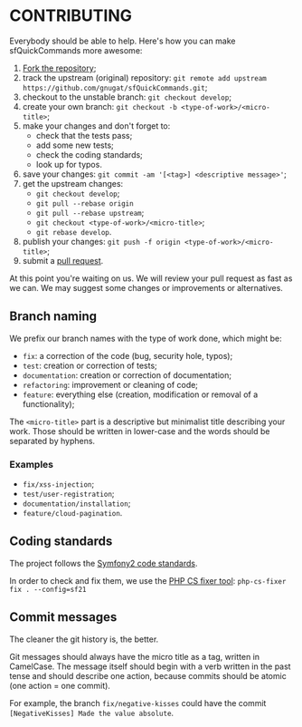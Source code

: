 # CONTRIBUTING

Everybody should be able to help. Here's how you can make sfQuickCommands more
awesome:

 1. [Fork the repository](https://github.com/gnugat/sfQuickCommands/fork_select);
 2. track the upstream (original) repository: `git remote add upstream https://github.com/gnugat/sfQuickCommands.git`;
 3. checkout to the unstable branch: `git checkout develop`;
 4. create your own branch: `git checkout -b <type-of-work>/<micro-title>`;
 5. make your changes and don't forget to:
    * check that the tests pass;
    * add some new tests;
    * check the coding standards;
    * look up for typos.
 6. save your changes: `git commit -am '[<tag>] <descriptive message>'`;
 7. get the upstream changes:
    * `git checkout develop`;
    * `git pull --rebase origin`
    * `git pull --rebase upstream`;
    * `git checkout <type-of-work>/<micro-title>`;
    * `git rebase develop`.
 8. publish your changes: `git push -f origin <type-of-work>/<micro-title>`;
 9. submit a
    [pull request](https://help.github.com/articles/creating-a-pull-request).

At this point you're waiting on us. We will review your pull request as fast
as we can. We may suggest some changes or improvements or alternatives.

## Branch naming

We prefix our branch names with the type of work done, which might be:

* `fix`: a correction of the code (bug, security hole, typos);
* `test`: creation or correction of tests;
* `documentation`: creation or correction of documentation;
* `refactoring`: improvement or cleaning of code;
* `feature`: everything else (creation, modification
  or removal of a functionality);

The `<micro-title>` part is a descriptive but minimalist title describing your
work. Those should be written in lower-case and the words should be separated
by hyphens.

### Examples

* `fix/xss-injection`;
* `test/user-registration`;
* `documentation/installation`;
* `feature/cloud-pagination`.

## Coding standards

The project follows the
[Symfony2 code standards](http://symfony.com/doc/master/contributing/code/standards.html).

In order to check and fix them, we use the
[PHP CS fixer tool](http://cs.sensiolabs.org/):
`php-cs-fixer fix . --config=sf21`

## Commit messages

The cleaner the git history is, the better.

Git messages should always have the micro title as a tag, written in CamelCase.
The message itself should begin with a verb written in the past tense and
should describe one action, because commits should be atomic (one action = one
commit).

For example, the branch `fix/negative-kisses` could have the commit
`[NegativeKisses] Made the value absolute`.
